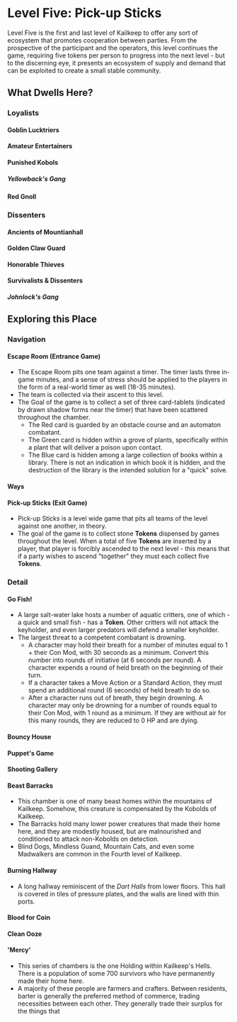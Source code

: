 # Level Five: Pick-up Sticks
Level Five is the first and last level of Kailkeep to offer any sort of ecosystem that promotes cooperation between parties. From the prospective of the participant and the operators, this level continues the game, requiring five tokens per person to progress into the next level - but to the discerning eye, it presents an ecosystem of supply and demand that can be exploited to create a small stable community. 

## What Dwells Here?
### Loyalists
#### Goblin Lucktriers
#### Amateur Entertainers
#### Punished Kobols
##### Yellowback's Gang
#### Red Gnoll
### Dissenters
#### Ancients of Mountianhall
#### Golden Claw Guard
#### Honorable Thieves
#### Survivalists & Dissenters
##### Johnlock's Gang
## Exploring this Place
### Navigation
#### Escape Room (Entrance Game)
- The Escape Room pits one team against a timer. The timer lasts three in-game minutes, and a sense of stress should be applied to the players in the form of a real-world timer as well (18-35 minutes).
- The team is collected via their ascent to this level.
- The Goal of the game is to collect a set of three card-tablets (indicated by drawn shadow forms near the timer) that have been scattered throughout the chamber.
	- The Red card is guarded by an obstacle course and an automaton combatant.
	- The Green card is hidden within a grove of plants, specifically within a plant that will deliver a poison upon contact.
	- The Blue card is hidden among a large collection of books within a library. There is not an indication in which book it is hidden, and the destruction of the library is the intended solution for a "quick" solve. 
#### Ways
#### Pick-up Sticks (Exit Game)
- Pick-up Sticks is a level wide game that pits all teams of the level against one another, in theory. 
- The goal of the game is to collect stone **Tokens** dispensed by games throughout the level. When a total of five **Tokens** are inserted by a player, that player is forcibly ascended to the next level - this means that if a party wishes to ascend "together" they must each collect five **Tokens**.
### Detail
#### Go Fish!
- A large salt-water lake hosts a number of aquatic critters, one of which - a quick and small fish - has a **Token**. Other critters will not attack the keyholder, and even larger predators will defend a smaller keyholder.
- The largest threat to a competent combatant is drowning. 
	- A character may hold their breath for a number of minutes equal to 1 + their Con Mod, with 30 seconds as a minimum. Convert this number into rounds of initiative (at 6 seconds per round). A character expends a round of held breath on the beginning of their turn.
	- If a character takes a Move Action or a Standard Action, they must spend an additional round (6 seconds) of held breath to do so.
	- After a character runs out of breath, they begin drowning. A character may only be drowning for a number of rounds equal to their Con Mod, with 1 round as a minimum. If they are without air for this many rounds, they are reduced to 0 HP and are dying.
#### Bouncy House
#### Puppet's Game
#### Shooting Gallery
#### Beast Barracks
- This chamber is one of many beast homes within the mountains of Kailkeep. Somehow, this creature is compensated by the Kobolds of Kailkeep.
- The Barracks hold many lower power creatures that made their home here, and they are modestly housed, but are malnourished and conditioned to attack non-Kobolds on detection.
- Blind Dogs, Mindless Guand, Mountain Cats, and even some Madwalkers are common in the Fourth level of Kailkeep.
#### Burning Hallway
- A long hallway reminiscent of the *Dart Halls* from lower floors. This hall is covered in tiles of pressure plates, and the walls are lined with thin ports.
#### Blood for Coin
#### Clean Ooze
#### 'Mercy'
- This series of chambers is the one Holding within Kailkeep's Hells. There is a population of some 700 survivors who have permanently made their home here.
- A majority of these people are farmers and crafters. Between residents, barter is generally the preferred method of commerce, trading necessities between each other. They generally trade their surplus for the things that 